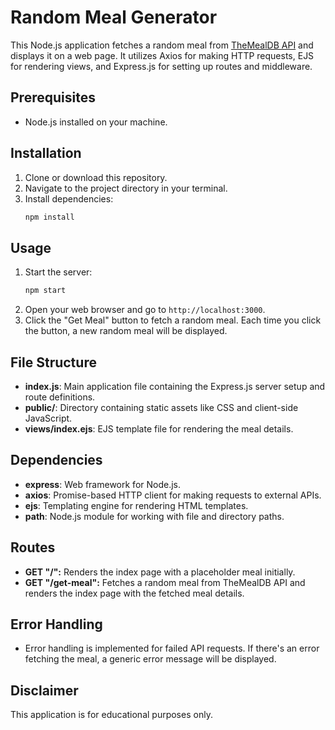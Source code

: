 # Random Meal Generator

This Node.js application fetches a random meal from [TheMealDB API](https://www.themealdb.com/api.php) and displays it on a web page. It utilizes Axios for making HTTP requests, EJS for rendering views, and Express.js for setting up routes and middleware.

## Prerequisites
- Node.js installed on your machine.

## Installation
1. Clone or download this repository.
2. Navigate to the project directory in your terminal.
3. Install dependencies:
    ```bash
    npm install
    ```

## Usage
1. Start the server:
    ```bash
    npm start
    ```
2. Open your web browser and go to `http://localhost:3000`.
3. Click the "Get Meal" button to fetch a random meal. Each time you click the button, a new random meal will be displayed.

## File Structure
- **index.js**: Main application file containing the Express.js server setup and route definitions.
- **public/**: Directory containing static assets like CSS and client-side JavaScript.
- **views/index.ejs**: EJS template file for rendering the meal details.

## Dependencies
- **express**: Web framework for Node.js.
- **axios**: Promise-based HTTP client for making requests to external APIs.
- **ejs**: Templating engine for rendering HTML templates.
- **path**: Node.js module for working with file and directory paths.

## Routes
- **GET "/":** Renders the index page with a placeholder meal initially.
- **GET "/get-meal":** Fetches a random meal from TheMealDB API and renders the index page with the fetched meal details.

## Error Handling
- Error handling is implemented for failed API requests. If there's an error fetching the meal, a generic error message will be displayed.

## Disclaimer
This application is for educational purposes only.
```
